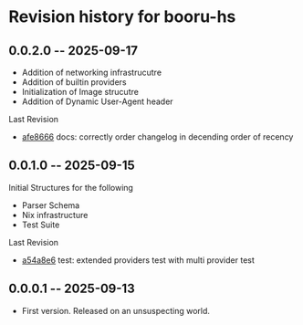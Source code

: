 # Revision history for booru-hs

## 0.0.2.0 -- 2025-09-17
- Addition of networking infrastrucutre
- Addition of builtin providers
- Initialization of Image strucutre
- Addition of Dynamic User-Agent header

Last Revision
- [afe8666](https://github.com/Rexcrazy804/booru.hs/tree/a54a8e6cf77b2fe2aeb8c559c5c1571840f6d056) docs: correctly order changelog in decending order of recency

## 0.0.1.0 -- 2025-09-15

Initial Structures for the following
- Parser Schema
- Nix infrastructure
- Test Suite

Last Revision
- [a54a8e6](https://github.com/Rexcrazy804/booru.hs/tree/a54a8e6cf77b2fe2aeb8c559c5c1571840f6d056) test: extended providers test with multi provider test

## 0.0.0.1 -- 2025-09-13

* First version. Released on an unsuspecting world.
